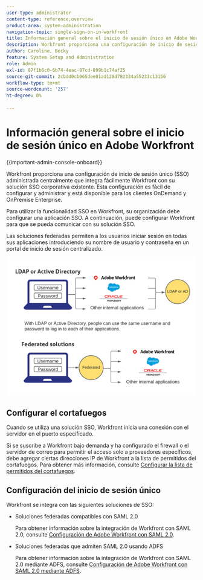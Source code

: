 ```yaml
---
user-type: administrator
content-type: reference;overview
product-area: system-administration
navigation-topic: single-sign-on-in-workfront
title: Información general sobre el inicio de sesión único en Adobe Workfront
description: Workfront proporciona una configuración de inicio de sesión único (SSO) administrada centralmente que integra fácilmente Workfront con su solución SSO corporativa existente. Esta configuración es fácil de configurar y administrar y está disponible para los clientes OnDemand y OnPremise Enterprise.
author: Caroline, Becky
feature: System Setup and Administration
role: Admin
exl-id: 87f1b6c0-6b74-4eac-87cd-899b1c74af25
source-git-commit: 2cbdd0cb065dee01ad128d782334a55233c13156
workflow-type: tm+mt
source-wordcount: '257'
ht-degree: 0%

---
```


# Información general sobre el inicio de sesión único en Adobe Workfront

{{important-admin-console-onboard}}


Workfront proporciona una configuración de inicio de sesión único (SSO) administrada centralmente que integra fácilmente Workfront con su solución SSO corporativa existente. Esta configuración es fácil de configurar y administrar y está disponible para los clientes OnDemand y OnPremise Enterprise.

Para utilizar la funcionalidad SSO en Workfront, su organización debe configurar una aplicación SSO. A continuación, puede configurar Workfront para que se pueda comunicar con su solución SSO.

Las soluciones federadas permiten a los usuarios iniciar sesión en todas sus aplicaciones introduciendo su nombre de usuario y contraseña en un portal de inicio de sesión centralizado.

![](assets/overview-sso-wf.png)


## Configurar el cortafuegos

Cuando se utiliza una solución SSO, Workfront inicia una conexión con el servidor en el puerto especificado.

Si se suscribe a Workfront bajo demanda y ha configurado el firewall o el servidor de correo para permitir el acceso solo a proveedores específicos, debe agregar ciertas direcciones IP de Workfront a la lista de permitidos del cortafuegos. Para obtener más información, consulte [Configurar la lista de permitidos del cortafuegos](../../../administration-and-setup/get-started-wf-administration/configure-your-firewall.md).

## Configuración del inicio de sesión único

Workfront se integra con las siguientes soluciones de SSO:

* Soluciones federadas compatibles con SAML 2.0

   Para obtener información sobre la integración de Workfront con SAML 2.0, consulte [Configuración de Adobe Workfront con SAML 2.0](../../../administration-and-setup/add-users/single-sign-on/configure-workfront-saml-2.md).

* Soluciones federadas que admiten SAML 2.0 usando ADFS

   Para obtener información sobre la integración de Workfront con SAML 2.0 mediante ADFS, consulte [Configuración de Adobe Workfront con SAML 2.0 mediante ADFS](../../../administration-and-setup/add-users/single-sign-on/configure-workfront-saml-2-adfs.md).
